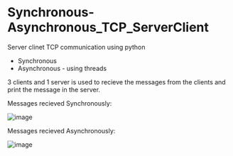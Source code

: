 # Synchronous-Asynchronous_TCP_ServerClient


Server clinet TCP communication using python

* Synchronous
* Asynchronous - using threads


3 clients and 1 server is used to recieve the messages from the clients and print the message in the server.


Messages recieved Synchronously:

![image](https://user-images.githubusercontent.com/73153277/118480666-2dd24400-b730-11eb-9ce4-4dd1d8869bde.png)


Messages recieved Asynchronously:

![image](https://user-images.githubusercontent.com/73153277/118480817-5ce8b580-b730-11eb-948e-097d46a28516.png)
